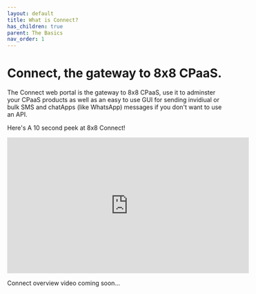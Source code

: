 ```yaml
---
layout: default
title: What is Connect?
has_children: true
parent: The Basics
nav_order: 1
---
```


# Connect, the gateway to 8x8 CPaaS.

The Connect web portal is the gateway to 8x8 CPaaS, use it to adminster your CPaaS products as well as an easy to use GUI for sending invidiual or bulk SMS and chatApps (like WhatsApp) messages if you don't want to use an API.

Here's A 10 second peek at 8x8 Connect!

<iframe width="560" height="315" src="https://www.youtube.com/embed/Fda2Ba9KS1g" title="YouTube video player" frameborder="0" allow="accelerometer; autoplay; clipboard-write; encrypted-media; gyroscope; picture-in-picture" allowfullscreen></iframe>

Connect overview video coming soon...
